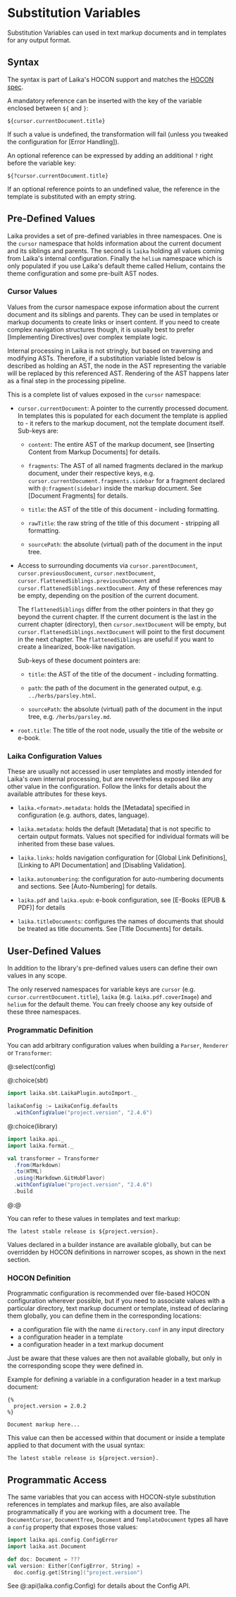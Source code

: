 
Substitution Variables
======================

Substitution Variables can used in text markup documents and in templates for any output format.


Syntax
------

The syntax is part of Laika's HOCON support and matches the [HOCON spec].

A mandatory reference can be inserted with the key of the variable enclosed between `${` and `}`:

```laika-html
${cursor.currentDocument.title}
```

If such a value is undefined, the transformation will fail (unless you tweaked the configuration for [Error Handling]).

An optional reference can be expressed by adding an additional `?` right before the variable key:

```laika-html
${?cursor.currentDocument.title}
```

If an optional reference points to an undefined value, the reference in the template is substituted with an empty string.

[HOCON spec]: https://github.com/lightbend/config/blob/master/HOCON.md


Pre-Defined Values
------------------

Laika provides a set of pre-defined variables in three namespaces.
One is the `cursor` namespace that holds information about the current document and its siblings and parents.
The second is `laika` holding all values coming from Laika's internal configuration.
Finally the `helium` namespace which is only populated if you use Laika's default theme called Helium,
contains the theme configuration and some pre-built AST nodes.


### Cursor Values

Values from the cursor namespace expose information about the current document and its siblings and parents.
They can be used in templates or markup documents to create links or insert content.
If you need to create complex navigation structures though, it is usually best to prefer [Implementing Directives]
over complex template logic.

Internal processing in Laika is not stringly, but based on traversing and modifying ASTs. 
Therefore, if a substitution variable listed below is described as holding an AST, 
the node in the AST representing the variable will be replaced by this referenced AST.
Rendering of the AST happens later as a final step in the processing pipeline.

This is a complete list of values exposed in the `cursor` namespace:

* `cursor.currentDocument`: A pointer to the currently processed document.
  In templates this is populated for each document the template is applied to - 
  it refers to the markup document, not the template document itself.
  Sub-keys are:
  
    * `content`: The entire AST of the markup document, see [Inserting Content from Markup Documents] for details.

    * `fragments`: The AST of all named fragments declared in the markup document, under their respective keys,
      e.g. `cursor.currentDocument.fragments.sidebar` for a fragment declared with `@:fragment(sidebar)` inside
      the markup document. See [Document Fragments] for details.

    * `title`: the AST of the title of this document - including formatting.

    * `rawTitle`: the raw string of the title of this document - stripping all formatting.

    * `sourcePath`: the absolute (virtual) path of the document in the input tree.

* Access to surrounding documents via `cursor.parentDocument`, `cursor.previousDocument`, `cursor.nextDocument`,
  `cursor.flattenedSiblings.previousDocument` and `cursor.flattenedSiblings.nextDocument`.
  Any of these references may be empty, depending on the position of the current document.
  
  The `flattenedSiblings` differ from the other pointers in that they go beyond the current chapter.
  If the current document is the last in the current chapter (directory), then `cursor.nextDocument` will be empty,
  but `cursor.flattenedSiblings.nextDocument` will point to the first document in the next chapter.
  The `flattenedSiblings` are useful if you want to create a linearized, book-like navigation.
  
  Sub-keys of these document pointers are:
  
    * `title`: the AST of the title of the document - including formatting.

    * `path`: the path of the document in the generated output, e.g. `../herbs/parsley.html`.

    * `sourcePath`: the absolute (virtual) path of the document in the input tree, e.g. `/herbs/parsley.md`.
    
* `root.title`: The title of the root node, usually the title of the website or e-book.
    

### Laika Configuration Values

These are usually not accessed in user templates and mostly intended for Laika's own internal processing, 
but are nevertheless exposed like any other value in the configuration. 
Follow the links for details about the available attributes for these keys.

* `laika.<format>.metadata`: holds the [Metadata] specified in configuration (e.g. authors, dates, language).

* `laika.metadata`: holds the default [Metadata] that is not specific to certain output formats.
  Values not specified for individual formats will be inherited from these base values.

* `laika.links`: holds navigation configuration for [Global Link Definitions], [Linking to API Documentation]
  and [Disabling Validation].

* `laika.autonumbering`: the configuration for auto-numbering documents and sections. 
  See [Auto-Numbering] for details.

* `laika.pdf` and `laika.epub`: e-book configuration, see [E-Books (EPUB & PDF)] for details

* `laika.titleDocuments`: configures the names of documents that should be treated as title documents.
  See [Title Documents] for details.


User-Defined Values
-------------------

In addition to the library's pre-defined values users can define their own values in any scope.

The only reserved namespaces for variable keys are `cursor` (e.g. `cursor.currentDocument.title`),
`laika` (e.g. `laika.pdf.coverImage`) and `helium` for the default theme. 
You can freely choose any key outside of these three namespaces.


### Programmatic Definition

You can add arbitrary configuration values when building a `Parser`, `Renderer` or `Transformer`:

@:select(config)

@:choice(sbt)
```scala mdoc:invisible
import laika.sbt.LaikaPlugin.autoImport._
```
```scala mdoc:compile-only
laikaConfig := LaikaConfig.defaults
  .withConfigValue("project.version", "2.4.6")
```

@:choice(library)
```scala mdoc:compile-only
import laika.api._
import laika.format._

val transformer = Transformer
  .from(Markdown)
  .to(HTML)
  .using(Markdown.GitHubFlavor)
  .withConfigValue("project.version", "2.4.6")
  .build
```
@:@

You can refer to these values in templates and text markup:

```laika-html
The latest stable release is ${project.version}.
```

Values declared in a builder instance are available globally, 
but can be overridden by HOCON definitions in narrower scopes, as shown in the next section.


### HOCON Definition

Programmatic configuration is recommended over file-based HOCON configuration wherever possible, 
but if you need to associate values with a particular directory, text markup document or template, 
instead of declaring them globally, you can define them in the corresponding locations:

- a configuration file with the name `directory.conf` in any input directory
- a configuration header in a template
- a configuration header in a text markup document 

Just be aware that these values are then not available globally, 
but only in the corresponding scope they were defined in.

Example for defining a variable in a configuration header in a text markup document:

```laika-md
{%
  project.version = 2.0.2
%}

Document markup here...
```

This value can then be accessed within that document or inside a template applied to that document
with the usual syntax:

```laika-html
The latest stable release is ${project.version}.
```


Programmatic Access
-------------------

The same variables that you can access with HOCON-style substitution references in templates and markup files,
are also available programmatically if you are working with a document tree. 
The `DocumentCursor`, `DocumentTree`, `Document` and `TemplateDocument` types 
all have a `config` property that exposes those values:

```scala mdoc:compile-only
import laika.api.config.ConfigError
import laika.ast.Document

def doc: Document = ???
val version: Either[ConfigError, String] = 
  doc.config.get[String]("project.version")
```

See @:api(laika.config.Config) for details about the Config API.

